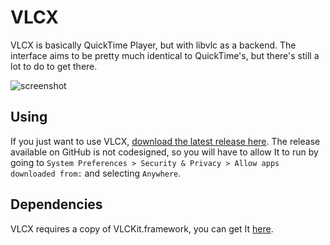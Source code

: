 # VLCX

VLCX is basically QuickTime Player, but with libvlc as a backend. The interface aims to be pretty much identical to QuickTime's, but there's still a lot to do to get there.

![screenshot](https://raw.githubusercontent.com/insidegui/VLCX/master/screenshot.png)

## Using

If you just want to use VLCX, [download the latest release here](https://github.com/insidegui/VLCX/blob/master/releases/VLCX_latest.zip?raw=true). The release available on GitHub is not codesigned, so you will have to allow It to run by going to `System Preferences > Security & Privacy > Allow apps downloaded from:` and selecting `Anywhere`.

## Dependencies

VLCX requires a copy of VLCKit.framework, you can get It [here](https://wiki.videolan.org/VLCKit/).